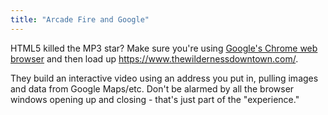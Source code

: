 ```yaml
---
title: "Arcade Fire and Google"
---
```

<p>HTML5 killed the MP3 star?  Make sure you're using <a href="https://www.google.com/chrome">Google's Chrome web browser</a> and then load up <a href="https://www.thewildernessdowntown.com/">https://www.thewildernessdowntown.com/</a>.</p>
<p>They build an interactive video using an address you put in, pulling images and data from Google Maps/etc.  Don't be alarmed by all the browser windows opening up and closing - that's just part of the "experience."</p>
